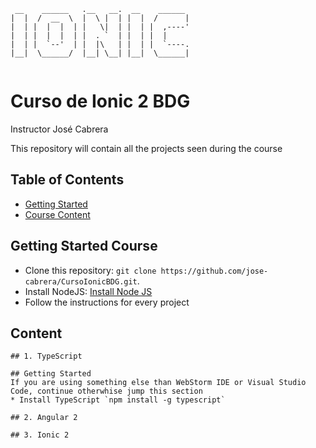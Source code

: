 ```
 __    ______   .__   __.  __    ______ 
|  |  /  __  \  |  \ |  | |  |  /      |
|  | |  |  |  | |   \|  | |  | |  ,----'
|  | |  |  |  | |  . `  | |  | |  |     
|  | |  `--'  | |  |\   | |  | |  `----.
|__|  \______/  |__| \__| |__|  \______|
                                        
```                                       
# Curso de Ionic 2 BDG

Instructor José Cabrera

This repository will contain all the projects seen during the course

## Table of Contents
 - [Getting Started](#getting-started-course)
 - [Course Content](#content)
 
 ## Getting Started Course
* Clone this repository: `git clone https://github.com/jose-cabrera/CursoIonicBDG.git`.
* Install NodeJS: [Install Node JS](#https://nodejs.org/en/)
* Follow the instructions for every project

## Content

```
## 1. TypeScript

## Getting Started 
If you are using something else than WebStorm IDE or Visual Studio Code, continue otherwhise jump this section
* Install TypeScript `npm install -g typescript`

## 2. Angular 2

## 3. Ionic 2
```
